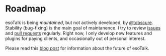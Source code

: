 # Roadmap

esoTalk is being *maintained*, but not actively developed, by [@tobscure](http://twitter.com/tobscure). Stability (bug-fixing) is the main goal of maintanence. I try to review [issues](http://github.com/esoTalk/esotalk/issues) and [pull requests](http://github.com/esoTalk/esotalk/pulls) regularly. Right now, I only develop new features and plugins for paying clients, and occasionally out of personal interest.

Please read this [blog post](/blog/faq.html) for information about the future of esoTalk.
